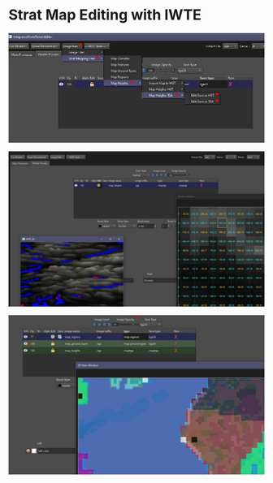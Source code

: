 # Strat Map Editing with IWTE

![image](../IWTEgithub_images/map_heights_to_hgt.jpg)

![image](../IWTEgithub_images/map_heights_editing.jpg)

![image](../IWTEgithub_images/strat_map_viewing.jpg)
